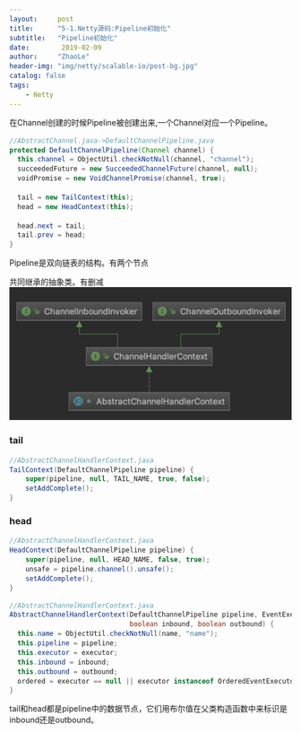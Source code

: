 ```yaml
---
layout:     post
title:      "5-1.Netty源码:Pipeline初始化"
subtitle:   "Pipeline初始化"
date:        2019-02-09
author:     "ZhaoLe"
header-img: "img/netty/scalable-io/post-bg.jpg"
catalog: false
tags:
    - Netty
---
```


在Channel创建的时候Pipeline被创建出来,一个Channel对应一个Pipeline。

```java
//AbstractChannel.java->DefaultChannelPipeline.java
protected DefaultChannelPipeline(Channel channel) {
  this.channel = ObjectUtil.checkNotNull(channel, "channel");
  succeededFuture = new SucceededChannelFuture(channel, null);
  voidPromise = new VoidChannelPromise(channel, true);

  tail = new TailContext(this);
  head = new HeadContext(this);

  head.next = tail;
  tail.prev = head;
}
```
Pipeline是双向链表的结构。有两个节点

共同继承的抽象类。有删减
![IMAGE](/img/netty/5-1/1.jpg)

### tail
```java
//AbstractChannelHandlerContext.java
TailContext(DefaultChannelPipeline pipeline) {
    super(pipeline, null, TAIL_NAME, true, false);
    setAddComplete();
}

```

### head
```java
//AbstractChannelHandlerContext.java
HeadContext(DefaultChannelPipeline pipeline) {
    super(pipeline, null, HEAD_NAME, false, true);
    unsafe = pipeline.channel().unsafe();
    setAddComplete();
}
```


```java
//AbstractChannelHandlerContext.java
AbstractChannelHandlerContext(DefaultChannelPipeline pipeline, EventExecutor executor, String name,
                              boolean inbound, boolean outbound) {
  this.name = ObjectUtil.checkNotNull(name, "name");
  this.pipeline = pipeline;
  this.executor = executor;
  this.inbound = inbound;
  this.outbound = outbound;
  ordered = executor == null || executor instanceof OrderedEventExecutor;
}
```
tail和head都是pipeline中的数据节点，它们用布尔值在父类构造函数中来标识是inbound还是outbound。